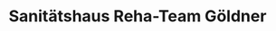 ---
title: "Sanitätshaus Reha-Team Göldner"
url: /eggenfelden/sanitaetshaus-reha-team-goeldner/
shop: Sanitätshaus
---